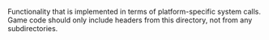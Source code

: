 Functionality that is implemented in terms of platform-specific system calls.
Game code should only include headers from this directory, not from any subdirectories.
